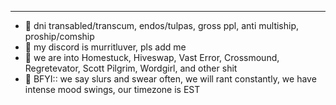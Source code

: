 ----
- 🌠 dni transabled/transcum, endos/tulpas, gross ppl, anti multiship, proship/comship
- 🧿 my discord is murritluver, pls add me
- 🌺 we are into Homestuck, Hiveswap, Vast Error, Crossmound, Regretevator, Scott Pilgrim, Wordgirl, and other shit
- 🌴 BFYI:: we say slurs and swear often, we will rant constantly, we have intense mood swings, our timezone is EST
<!---
murritluver/murritluver is a ✨ special ✨ repository because its `README.md` (this file) appears on your GitHub profile.
You can click the Preview link to take a look at your changes.
--->
